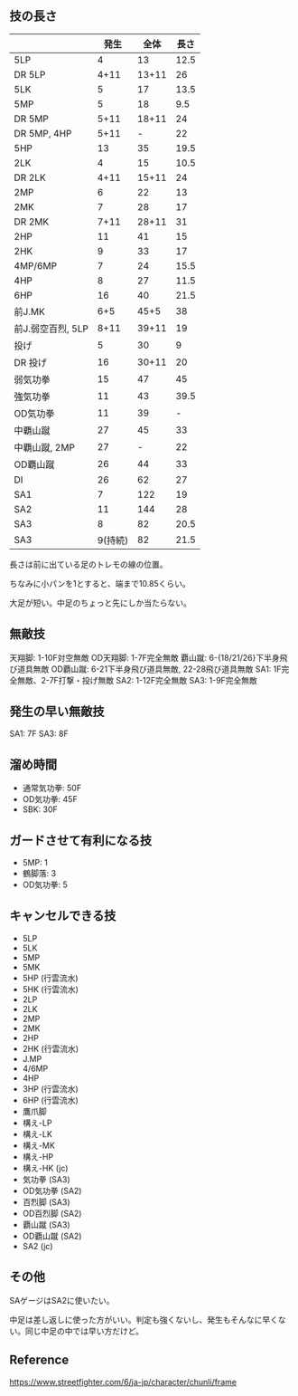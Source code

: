 ## 技の長さ

|                   | 発生    | 全体  | 長さ |
| ----------------- | ------- | ----- | ---- |
| 5LP               | 4       | 13    | 12.5 |
| DR 5LP            | 4+11    | 13+11 | 26   |
| 5LK               | 5       | 17    | 13.5 |
| 5MP               | 5       | 18    | 9.5  |
| DR 5MP            | 5+11    | 18+11 | 24   |
| DR 5MP, 4HP       | 5+11    | -     | 22   |
| 5HP               | 13      | 35    | 19.5 |
| 2LK               | 4       | 15    | 10.5 |
| DR 2LK            | 4+11    | 15+11 | 24   |
| 2MP               | 6       | 22    | 13   |
| 2MK               | 7       | 28    | 17   |
| DR 2MK            | 7+11    | 28+11 | 31   |
| 2HP               | 11      | 41    | 15   |
| 2HK               | 9       | 33    | 17   |
| 4MP/6MP           | 7       | 24    | 15.5 |
| 4HP               | 8       | 27    | 11.5 |
| 6HP               | 16      | 40    | 21.5 |
| 前J.MK            | 6+5     | 45+5  | 38   |
| 前J.弱空百烈, 5LP | 8+11    | 39+11 | 19   |
| 投げ              | 5       | 30    | 9    |
| DR 投げ           | 16      | 30+11 | 20   |
| 弱気功拳          | 15      | 47    | 45   |
| 強気功拳          | 11      | 43    | 39.5 |
| OD気功拳          | 11      | 39    | -    |
| 中覇山蹴          | 27      | 45    | 33   |
| 中覇山蹴, 2MP     | 27      | -     | 22   |
| OD覇山蹴          | 26      | 44    | 33   |
| DI                | 26      | 62    | 27   |
| SA1               | 7       | 122   | 19   |
| SA2               | 11      | 144   | 28   |
| SA3               | 8       | 82    | 20.5 |
| SA3               | 9(持続) | 82    | 21.5 |

長さは前に出ている足のトレモの線の位置。

ちなみに小パンを1とすると、端まで10.85くらい。

大足が短い。中足のちょっと先にしか当たらない。

## 無敵技

天翔脚: 1-10F対空無敵
OD天翔脚: 1-7F完全無敵
覇山蹴: 6-{18/21/26}下半身飛び道具無敵
OD覇山蹴: 6-21下半身飛び道具無敵, 22-28飛び道具無敵
SA1: 1F完全無敵、2-7F打撃・投げ無敵
SA2: 1-12F完全無敵
SA3: 1-9F完全無敵

## 発生の早い無敵技

SA1: 7F
SA3: 8F

## 溜め時間

- 通常気功拳: 50F
- OD気功拳: 45F
- SBK: 30F

## ガードさせて有利になる技

- 5MP: 1
- 鶴脚落: 3
- OD気功拳: 5

## キャンセルできる技

- 5LP
- 5LK
- 5MP
- 5MK
- 5HP (行雲流水)
- 5HK (行雲流水)
- 2LP
- 2LK
- 2MP
- 2MK
- 2HP
- 2HK (行雲流水)
- J.MP
- 4/6MP
- 4HP
- 3HP (行雲流水)
- 6HP (行雲流水)
- 鷹爪脚
- 構え-LP
- 構え-LK
- 構え-MK
- 構え-HP
- 構え-HK (jc)
- 気功拳 (SA3)
- OD気功拳 (SA2)
- 百烈脚 (SA3)
- OD百烈脚 (SA2)
- 覇山蹴 (SA3)
- OD覇山蹴 (SA2)
- SA2 (jc)

## その他

SAゲージはSA2に使いたい。

中足は差し返しに使った方がいい。判定も強くないし、発生もそんなに早くない。同じ中足の中では早い方だけど。

## Reference

https://www.streetfighter.com/6/ja-jp/character/chunli/frame
